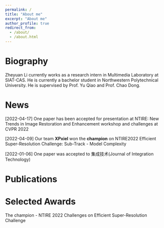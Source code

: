 ```yaml
---
permalink: /
title: "About me"
excerpt: "About me"
author_profile: true
redirect_from: 
  - /about/
  - /about.html
---
```


Biography
======
Zheyuan Li currently works as a research intern in Multimedia Laboratory at SIAT-CAS. He is currently a bachelor student in Northwestern Polytechnical University. He is supervised by Prof. Yu Qiao and Prof. Chao Dong.


News
======
[2022-04-17] One paper has been accepted for presentation at NTIRE: New Trends in Image Restoration and Enhancement workshop and challenges at CVPR 2022  

[2022-04-09] Our team __XPxiel__ won the __champion__ on NTIRE2022 Efficient Super-Resolution Challenge: Sub-Track - Model Complexity  

[2022-01-06] One paper was accepted to 集成技术(Journal of Integration Technology)


Publications
======


Selected Awards
======
The champion - NTIRE 2022 Challenges on Efficient Super-Resolution Challenge